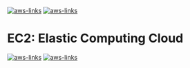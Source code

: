 [![aws-links](https://img.shields.io/badge/<-FF4859?style=for-the-badge)](../2_IAM/README.md)
[![aws-links](https://img.shields.io/badge/CONTENT_TABLE-175074?style=for-the-badge)](../README.md)

# EC2: Elastic Computing Cloud

[![aws-links](https://img.shields.io/badge/<-FF4859?style=for-the-badge)](../2_IAM/README.md)
[![aws-links](https://img.shields.io/badge/CONTENT_TABLE-175074?style=for-the-badge)](../README.md)

